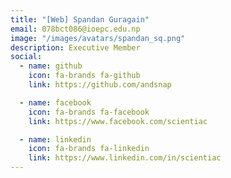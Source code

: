 ```yaml
---
title: "[Web] Spandan Guragain"
email: 078bct086@ioepc.edu.np
image: "/images/avatars/spandan_sq.png"
description: Executive Member
social:
  - name: github
    icon: fa-brands fa-github
    link: https://github.com/andsnap

  - name: facebook
    icon: fa-brands fa-facebook
    link: https://www.facebook.com/scientiac

  - name: linkedin
    icon: fa-brands fa-linkedin
    link: https://www.linkedin.com/in/scientiac
---
```


